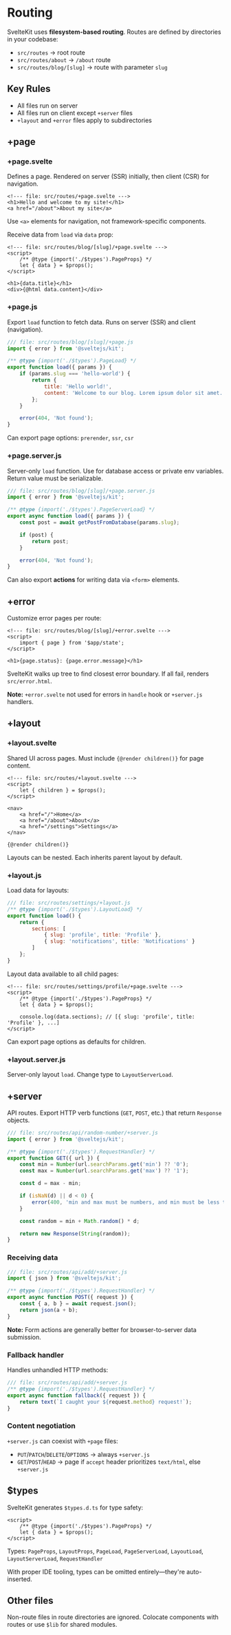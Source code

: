 # Routing

SvelteKit uses **filesystem-based routing**. Routes are defined by directories in your codebase:

- `src/routes` → root route
- `src/routes/about` → `/about` route  
- `src/routes/blog/[slug]` → route with parameter `slug`

## Key Rules

- All files run on server
- All files run on client except `+server` files
- `+layout` and `+error` files apply to subdirectories

## +page

### +page.svelte

Defines a page. Rendered on server (SSR) initially, then client (CSR) for navigation.

```svelte
<!--- file: src/routes/+page.svelte --->
<h1>Hello and welcome to my site!</h1>
<a href="/about">About my site</a>
```

Use `<a>` elements for navigation, not framework-specific components.

Receive data from `load` via `data` prop:

```svelte
<!--- file: src/routes/blog/[slug]/+page.svelte --->
<script>
	/** @type {import('./$types').PageProps} */
	let { data } = $props();
</script>

<h1>{data.title}</h1>
<div>{@html data.content}</div>
```

### +page.js

Export `load` function to fetch data. Runs on server (SSR) and client (navigation).

```js
/// file: src/routes/blog/[slug]/+page.js
import { error } from '@sveltejs/kit';

/** @type {import('./$types').PageLoad} */
export function load({ params }) {
	if (params.slug === 'hello-world') {
		return {
			title: 'Hello world!',
			content: 'Welcome to our blog. Lorem ipsum dolor sit amet...'
		};
	}

	error(404, 'Not found');
}
```

Can export page options: `prerender`, `ssr`, `csr`

### +page.server.js

Server-only `load` function. Use for database access or private env variables. Return value must be serializable.

```js
/// file: src/routes/blog/[slug]/+page.server.js
import { error } from '@sveltejs/kit';

/** @type {import('./$types').PageServerLoad} */
export async function load({ params }) {
	const post = await getPostFromDatabase(params.slug);

	if (post) {
		return post;
	}

	error(404, 'Not found');
}
```

Can also export **actions** for writing data via `<form>` elements.

## +error

Customize error pages per route:

```svelte
<!--- file: src/routes/blog/[slug]/+error.svelte --->
<script>
	import { page } from '$app/state';
</script>

<h1>{page.status}: {page.error.message}</h1>
```

SvelteKit walks up tree to find closest error boundary. If all fail, renders `src/error.html`.

**Note:** `+error.svelte` not used for errors in `handle` hook or `+server.js` handlers.

## +layout

### +layout.svelte

Shared UI across pages. Must include `{@render children()}` for page content.

```svelte
<!--- file: src/routes/+layout.svelte --->
<script>
	let { children } = $props();
</script>

<nav>
	<a href="/">Home</a>
	<a href="/about">About</a>
	<a href="/settings">Settings</a>
</nav>

{@render children()}
```

Layouts can be nested. Each inherits parent layout by default.

### +layout.js

Load data for layouts:

```js
/// file: src/routes/settings/+layout.js
/** @type {import('./$types').LayoutLoad} */
export function load() {
	return {
		sections: [
			{ slug: 'profile', title: 'Profile' },
			{ slug: 'notifications', title: 'Notifications' }
		]
	};
}
```

Layout data available to all child pages:

```svelte
<!--- file: src/routes/settings/profile/+page.svelte --->
<script>
	/** @type {import('./$types').PageProps} */
	let { data } = $props();

	console.log(data.sections); // [{ slug: 'profile', title: 'Profile' }, ...]
</script>
```

Can export page options as defaults for children.

### +layout.server.js

Server-only layout `load`. Change type to `LayoutServerLoad`.

## +server

API routes. Export HTTP verb functions (`GET`, `POST`, etc.) that return `Response` objects.

```js
/// file: src/routes/api/random-number/+server.js
import { error } from '@sveltejs/kit';

/** @type {import('./$types').RequestHandler} */
export function GET({ url }) {
	const min = Number(url.searchParams.get('min') ?? '0');
	const max = Number(url.searchParams.get('max') ?? '1');

	const d = max - min;

	if (isNaN(d) || d < 0) {
		error(400, 'min and max must be numbers, and min must be less than max');
	}

	const random = min + Math.random() * d;

	return new Response(String(random));
}
```

### Receiving data

```js
/// file: src/routes/api/add/+server.js
import { json } from '@sveltejs/kit';

/** @type {import('./$types').RequestHandler} */
export async function POST({ request }) {
	const { a, b } = await request.json();
	return json(a + b);
}
```

**Note:** Form actions are generally better for browser-to-server data submission.

### Fallback handler

Handles unhandled HTTP methods:

```js
/// file: src/routes/api/add/+server.js
/** @type {import('./$types').RequestHandler} */
export async function fallback({ request }) {
	return text(`I caught your ${request.method} request!`);
}
```

### Content negotiation

`+server.js` can coexist with `+page` files:
- `PUT`/`PATCH`/`DELETE`/`OPTIONS` → always `+server.js`
- `GET`/`POST`/`HEAD` → page if `accept` header prioritizes `text/html`, else `+server.js`

## $types

SvelteKit generates `$types.d.ts` for type safety:

```svelte
<script>
	/** @type {import('./$types').PageProps} */
	let { data } = $props();
</script>
```

Types: `PageProps`, `LayoutProps`, `PageLoad`, `PageServerLoad`, `LayoutLoad`, `LayoutServerLoad`, `RequestHandler`

With proper IDE tooling, types can be omitted entirely—they're auto-inserted.

## Other files

Non-route files in route directories are ignored. Colocate components with routes or use `$lib` for shared modules.